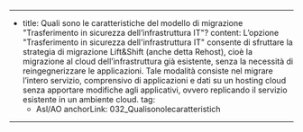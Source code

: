 ---
  - title: Quali sono le caratteristiche del modello di migrazione "Trasferimento in sicurezza dell’infrastruttura IT"?
    content: L’opzione "Trasferimento in sicurezza dell'infrastruttura IT" consente di sfruttare la strategia di migrazione Lift&Shift (anche detta Rehost), cioè la migrazione al cloud dell’infrastruttura già esistente, senza la necessità di reingegnerizzare le applicazioni. Tale modalità consiste nel migrare l’intero servizio, comprensivo di applicazioni e dati su un hosting cloud senza apportare modifiche agli applicativi, ovvero replicando il servizio esistente in un ambiente cloud.
    tag:
      - Asl/AO
    anchorLink: 032_Qualisonolecaratteristich
---